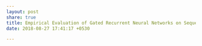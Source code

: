 ```yaml
---
layout: post
share: true
title: Empirical Evaluation of Gated Recurrent Neural Networks on Sequence Modeling
date: 2018-08-27 17:41:17 +0530

---
```

